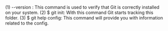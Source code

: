 (1)  --version : This command is used to verify that Git is correctly installed on your system.
(2) $ git init: With this command Git starts tracking this folder.
(3) $ git help config: This command will provide you with information related to the config.
